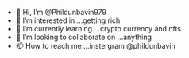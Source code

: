 - 👋 Hi, I’m @Phildunbavin979
- 👀 I’m interested in ...getting rich
- 🌱 I’m currently learning ...crypto currency and nfts
- 💞️ I’m looking to collaborate on ...anything 
- 📫 How to reach me ...instergram @phildunbavin

<!---
Phildunbavin979/Phildunbavin979 is a ✨ special ✨ repository because its `README.md` (this file) appears on your GitHub profile.
You can click the Preview link to take a look at your changes.
--->
